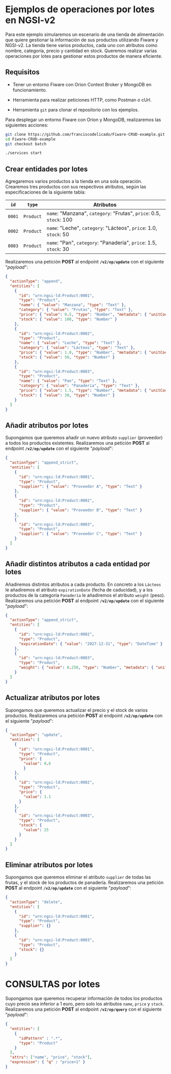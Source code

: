 # Ejemplos de operaciones por lotes en NGSI-v2
Para este ejemplo simularemos un escenario de una tienda de alimentación que quiere gestionar la información de sus productos utilizando Fiware y NGSI-v2. La tienda tiene varios productos, cada uno con atributos como nombre, categoría, precio y cantidad en stock. Queremos realizar varias operaciones por lotes para gestionar estos productos de manera eficiente.

## Requisitos

- Tener un entorno Fiware con Orion Context Broker y MongoDB en funcionamiento.

- Herramienta para realizar peticiones HTTP, como Postman o cUrl.

- Herramienta `git` para clonar el repositorio con los ejemplos.

Para desplegar un entorno Fiware con Orion y MongoDB, realizaremos las siguientes acciones:

```bash
git clone https://github.com/franciscodelicado/Fiware-CRUD-example.git
cd Fiware-CRUD-example
git checkout batch

./services start
```

## Crear entidades por lotes
Agregaremos varios productos a la tienda en una sola operación. Crearemos tres productos con sus respectivos atributos, según las especificaciones de la siguiente tabla:

| `id`          | `type`    | Atributos                                      |
|---------------|-----------|------------------------------------------------|
| `0001`       | `Product` | `name`: "Manzana", `category`: "Frutas", `price`: 0.5, `stock`: 100 |
| `0002`       | `Product` | `name`: "Leche", `category`: "Lácteos", `price`: 1.0, `stock`: 50   |
| `0003`       | `Product` | `name`: "Pan", `category`: "Panadería", `price`: 1.5, `stock`: 30   |

Realizaremos una petición **POST** al endpoint **`/v2/op/update`** con el siguiente "_payload_":

```json
{
  "actionType": "append",
  "entities": [
    {
      "id": "urn:ngsi-ld:Product:0001",
      "type": "Product",
      "name": { "value": "Manzana", "type": "Text" },
      "category": { "value": "Frutas", "type": "Text" },
      "price": { "value": 0.5, "type": "Number", "metadata": { "unitCode": { "value": "EUR", "type": "Text" } } },
      "stock": { "value": 100, "type": "Number" }
    },
    {
      "id": "urn:ngsi-ld:Product:0002",
      "type": "Product",
      "name": { "value": "Leche", "type": "Text" },
      "category": { "value": "Lácteos", "type": "Text" },
      "price": { "value": 1.0, "type": "Number", "metadata": { "unitCode": { "value": "EUR", "type": "Text" } } },
      "stock": { "value": 50, "type": "Number" }
    },
    {
      "id": "urn:ngsi-ld:Product:0003",
      "type": "Product",
      "name": { "value": "Pan", "type": "Text" },
      "category": { "value": "Panadería", "type": "Text" },
      "price": { "value": 1.5, "type": "Number", "metadata": { "unitCode": { "value": "EUR", "type": "Text" } } },
      "stock": { "value": 30, "type": "Number" }
    }
  ]
}
```

## Añadir atributos por lotes
Supongamos que queremos añadir un nuevo atributo `supplier` (proveedor) a todos los productos existentes. Realizaremos una petición **POST** al endpoint **`/v2/op/update`** con el siguiente "_payload_":  

```json
{
  "actionType": "append_strict",
  "entities": [
    {
      "id": "urn:ngsi-ld:Product:0001",
      "type": "Product",
      "supplier": { "value": "Proveedor A", "type": "Text" }
    },
    {
      "id": "urn:ngsi-ld:Product:0002",
      "type": "Product",
      "supplier": { "value": "Proveedor B", "type": "Text" }
    },
    {
      "id": "urn:ngsi-ld:Product:0003",
      "type": "Product",
      "supplier": { "value": "Proveedor C", "type": "Text" }
    }
  ]
}
```

## Añadir distintos atributos a cada entidad por lotes
Añadiremos distintos atributos a cada producto. En concreto a los `Lácteos` le añadiremos el atributo `expirationDate` (fecha de caducidad), y a los productos de la categoría `Panadería` le añadiremos el atributo `weight` (peso). Realizaremos una petición **POST** al endpoint **`/v2/op/update`** con el siguiente "_payload_":  

```json
{
  "actionType": "append_strict",
  "entities": [
    {
      "id": "urn:ngsi-ld:Product:0002",
      "type": "Product",
      "expirationDate": { "value": "2027-12-31", "type": "DateTime" }
    },
    {
      "id": "urn:ngsi-ld:Product:0003",
      "type": "Product",
      "weight": { "value": 0.250, "type": "Number", "metadata": { "unitCode": { "value": "KGM", "type": "Text" } } }
    }
  ]
}
```

## Actualizar atributos por lotes
Supongamos que queremos actualizar el precio y el stock de varios productos. Realizaremos una petición **POST** al endpoint **`/v2/op/update`** con el siguiente "_payload_":

```json
{
  "actionType": "update",
  "entities": [
    {
      "id": "urn:ngsi-ld:Product:0001",
      "type": "Product",
      "price": { 
        "value": 0.6
        }
    },
    {
      "id": "urn:ngsi-ld:Product:0002",
      "type": "Product",
      "price": { 
        "value": 1.1 
      }
    },
    {
      "id": "urn:ngsi-ld:Product:0003",
      "type": "Product",
      "stock": { 
        "value": 25 
      }
    }
  ]
}
```

## Eliminar atributos por lotes
Supongamos que queremos eliminar el atributo `supplier` de todas las frutas, y el stock de los productos de panadería. Realizaremos una petición **POST** al endpoint **`/v2/op/update`** con el siguiente "_payload_":

```json
{
  "actionType": "delete",
  "entities": [
    {
      "id": "urn:ngsi-ld:Product:0001",
      "type": "Product",
      "supplier": {}
    },
    {
      "id": "urn:ngsi-ld:Product:0003",
      "type": "Product",
      "stock": {}
    }
  ]
}
```

# CONSULTAS por lotes
Supongamos que queremos recuperar información de todos los productos cuyo precio sea inferior a 1 euro, pero solo los atributos `name`, `price` y `stock`. Realizaremos una petición **POST** al endpoint **`/v2/op/query`** con el siguiente "_payload_":

```json
{
  "entities": [
    {
      "idPattern" : ".*",
      "type": "Product"
    }
  ],
  "attrs": ["name", "price", "stock"],
  "expression": { "q" : "price<1" }
}
```
